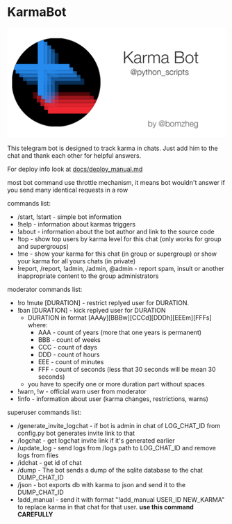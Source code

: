 # KarmaBot

![Лого проекта](./docs/pictures/gitgub_titlepic.png)

This telegram bot is designed to track karma in chats.
Just add him to the chat and thank each other for helpful answers.

For deploy info look at [docs/deploy_manual.md](./docs/deploy_manual.md)

most bot command use throttle mechanism, it means bot wouldn't answer if you send many identical requests in a row

commands list:
* /start, !start - simple bot information
* !help - information about karmas triggers
* !about - information about the bot author and link to the source code
* !top - show top users by karma level for this chat (only works for group and supergroups)
* !me - show your karma for this chat (in group or supergroup) or show your karma for all yours chats (in private)
* !report, /report, !admin, /admin, @admin - report spam, insult or another inappropriate content 
to the group administrators

moderator commands list:
* !ro !mute [DURATION] - restrict replyed user for DURATION. 
* !ban [DURATION] - kick replyed user for DURATION
  * DURATION in format [AAAy][BBBw][CCCd][DDDh][EEEm][FFFs] where:
    * AAA - count of years (more that one years is permanent)
    * BBB - count of weeks
    * CCC - count of days
    * DDD - count of hours
    * EEE - count of minutes
    * FFF - count of seconds (less that 30 seconds will be mean 30 seconds)
  * you have to specify one or more duration part without spaces
* !warn, !w - official warn user from moderator
* !info - information about user (karma changes, restrictions, warns)

superuser commands list:
* /generate_invite_logchat - if bot is admin in chat of LOG_CHAT_ID from config.py bot generates invite link to that
* /logchat - get logchat invite link if it's generated earlier
* /update_log - send logs from /logs path to LOG_CHAT_ID and remove logs from files
* /idchat - get id of chat   
* /dump - The bot sends a dump of the sqlite database to the chat DUMP_CHAT_ID
* /json - bot exports db with karma to json and send it to the DUMP_CHAT_ID
* !add_manual - send it with format  "!add_manual USER_ID NEW_KARMA" to replace karma in that chat for that user.
**use this command CAREFULLY**
